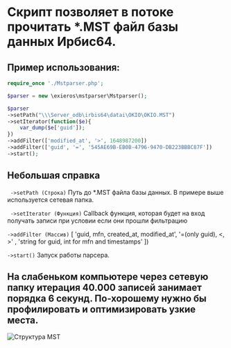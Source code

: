 # Скрипт позволяет в потоке прочитать *.MST файл базы данных Ирбис64.

## Пример использования:
```php
require_once './Mstparser.php';

$parser = new \exieros\mstparser\Mstparser();

$parser
->setPath("\\\Server_odb\irbis64\datai\OKIO\OKIO.MST")
->setIterator(function($e){
	var_dump($e['guid']);
})
->addFilter(['modified_at', '>', 1648987200])
->addFilter(['guid', '=', '545AE69B-EB0B-4796-9470-DB223BBBC87F'])
->start();
 ```
## Небольшая справка
``` ->setPath (Строка)```
Путь до *.MST файла базы данных. В примере выше используется сетевая папка.

``` ->setIterator (Функция)```
Callback функция, которая будет на вход получать записи при условии если они прошли фильтрацию

``` ->addFilter (Массив) ``` [
	'guid, mfn, created_at, modified_at', 
	'=(only guid), <, >' , 
	'string for guid, int for mfn and timestamps'
])
 
``` ->start() ```
Запуск работы парсера.
 
## На слабеньком компьютере через сетевую папку итерация 40.000 записей занимает порядка 6 секунд. По-хорошему нужно бы профилировать и оптимизировать узкие места.
![Структура MST](https://github.com/Exieros/mstparser/raw/main/scheme.svg)
 
 
 
